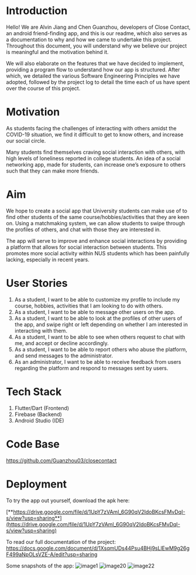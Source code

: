# Introduction

Hello! We are Alvin Jiang and Chen Guanzhou, developers of Close Contact, an android friend-finding app, and this is our readme, which also serves as a documentation to why and how we came to undertake this project. Throughout this document, you will understand why we believe our project is meaningful and the motivation behind it.

We will also elaborate on the features that we have decided to implement, providing a program flow to understand how our app is structured. After which, we detailed the various Software Engineering Principles we have adopted, followed by the project log to detail the time each of us have spent over the course of this project.

# Motivation

As students facing the challenges of interacting with others amidst the COVID-19 situation, we find it difficult to get to know others, and increase our social circle.

Many students find themselves craving social interaction with others, with high levels of loneliness reported in college students. An idea of a social networking app, made for students, can increase one’s exposure to others such that they can make more friends.


# Aim

We hope to create a social app that University students can make use of to find other students of the same course/hobbies/activities that they are keen on. Using a matchmaking system, we can allow students to swipe through the profiles of others, and chat with those they are interested in.

The app will serve to improve and enhance social interactions by providing a platform that allows for social interaction between students. This promotes more social activity within NUS students which has been painfully lacking, especially in recent years.

# User Stories

1.  As a student, I want to be able to customize my profile to include my course, hobbies, activities that I am looking to do with others.
2.  As a student, I want to be able to message other users on the app.
3.  As a student, I want to be able to look at the profiles of other users of the app, and swipe right or left depending on whether I am interested in interacting with them.
4.  As a student, I want to be able to see when others request to chat with me, and accept or decline accordingly.
5.  As a student, I want to be able to report others who abuse the platform, and send messages to the administrator.
6.  As an administrator, I want to be able to receive feedback from users regarding the platform and respond to messages sent by users.

# Tech Stack

1.  Flutter/Dart (Frontend)
2.  Firebase (Backend)
3.  Android Studio (IDE)

# Code Base

<https://github.com/Guanzhou03/closecontact>

# Deployment

To try the app out yourself, download the apk here:

[**https://drive.google.com/file/d/1UpY7zVAml_6G90qV2IdoBKcsFMvDqI-s/view?usp=sharing**](https://drive.google.com/file/d/1UpY7zVAml_6G90qV2IdoBKcsFMvDqI-s/view?usp=sharing)

To read our full documentation of the project: 
https://docs.google.com/document/d/1XsqmUDs44Psu4BHj9sLlEwM9g26gF499aNpOLsVZE-A/edit?usp=sharing

Some snapshots of the app:
![image1](https://user-images.githubusercontent.com/35629932/188270124-461cb2ac-98b1-428d-9ca5-d072099861d8.png)
![image20](https://user-images.githubusercontent.com/35629932/188270153-ee4c2522-2b58-4e3f-9285-3e4caefab356.png)
![image22](https://user-images.githubusercontent.com/35629932/188270159-a93a3f72-053b-4fc1-97d7-d3d3fe7f8a21.png)
